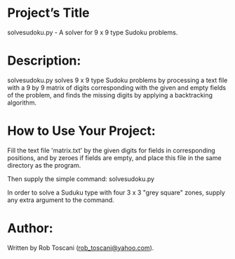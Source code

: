 # Project’s Title
solvesudoku.py - A solver for 9 x 9 type Sudoku problems.

# Description:
solvesudoku.py solves 9 x 9 type Sudoku problems by processing a text file with a 9 by 9 matrix of digits corresponding with the given and empty fields of the problem, and finds the missing digits by applying a backtracking algorithm.

# How to Use Your Project:
Fill the text file 'matrix.txt' by the given digits for fields in corresponding positions, and by zeroes 
if fields are empty, and place this file in the same directory as the program.

Then supply the simple command: solvesudoku.py

In order to solve a Suduku type with four 3 x 3 "grey square" zones, supply any extra argument to the 
command. 

# Author:
Written by Rob Toscani (rob_toscani@yahoo.com).
